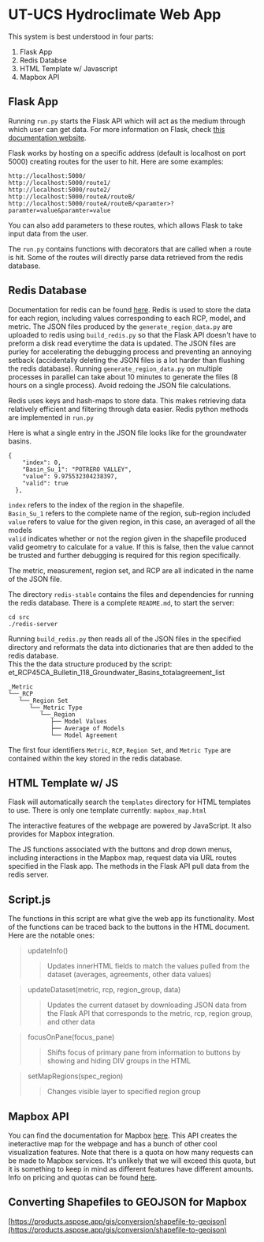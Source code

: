 # UT-UCS Hydroclimate Web App

This system is best understood in four parts:
1. Flask App
2. Redis Databse
3. HTML Template w/ Javascript
4. Mapbox API

## Flask App
Running `run.py` starts the Flask API which will act as the medium through which user can get data. For more information on Flask, check [this documentation website](https://programminghistorian.org/en/lessons/creating-apis-with-python-and-flask).

Flask works by hosting on a specific address (default is localhost on port 5000) creating routes for the user to hit. Here are some examples:
~~~
http://localhost:5000/
http://localhost:5000/route1/
http://localhost:5000/route2/
http://localhost:5000/routeA/routeB/
http://localhost:5000/routeA/routeB/<paramter>?paramter=value&paramter=value
~~~
You can also add parameters to these routes, which allows Flask to take input data from the user.

The `run.py` contains functions with decorators that are called when a route is hit. Some of the routes will directly parse data retrieved from the redis database.

## Redis Database
Documentation for redis can be found [here](https://redis.io/). Redis is used to store the data for each region, including values corresponding to each RCP, model, and metric. The JSON files produced by the `generate_region_data.py` are uploaded to redis using `build_redis.py` so that the Flask API doesn't have to preform a disk read everytime the data is updated. The JSON files are purley for accelerating the debugging process and preventing an annoying setback (accidentally deleting the JSON files is a lot harder than flushing the redis database). Running `generate_region_data.py` on multiple processes in parallel can take about 10 minutes to generate the files (8 hours on a single process). Avoid redoing the JSON file calculations.

Redis uses keys and hash-maps to store data. This makes retrieving data relatively efficient and filtering through data easier. Redis python methods are implemented in `run.py`

Here is what a single entry in the JSON file looks like for the groundwater basins.
~~~
{
    "index": 0,
    "Basin_Su_1": "POTRERO VALLEY",
    "value": 9.975532304238397,
    "valid": true
  },
~~~

`index` refers to the index of the region in the shapefile.  
`Basin_Su_1` refers to the complete name of the region, sub-region included  
`value` refers to value for the given region, in this case, an averaged of all the models  
`valid` indicates whether or not the region given in the shapefile produced valid geometry to calculate for a value. If this is false, then the value cannot be trusted and further debugging is required for this region specifically.  

The metric, measurement, region set, and RCP are all indicated in the name of the JSON file.  

The directory `redis-stable` contains the files and dependencies for running the redis database. There is a complete `README.md`, to start the server:
~~~
cd src
./redis-server
~~~

Running `build_redis.py` then reads all of the JSON files in the specified directory and reformats the data into dictionaries that are then added to the redis database.  
This the the data structure produced by the script:
et_RCP45CA_Bulletin_118_Groundwater_Basins_totalagreement_list
~~~
_Metric
└──_RCP
   └──_Region Set
      └──_Metric Type
		 └──_Region
			├── Model Values
			├── Average of Models
			└── Model Agreement
~~~

The first four identifiers `Metric`, `RCP`, `Region Set`, and `Metric Type` are contained within the key stored in the redis database.


## HTML Template w/ JS
Flask will automatically search the `templates` directory for HTML templates to use. There is only one template currently: `mapbox_map.html` 

The interactive features of the webpage are powered by JavaScript. It also provides for Mapbox integration.

The JS functions associated with the buttons and drop down menus, including interactions in the Mapbox map, request data via URL routes specified in the Flask app. The methods in the Flask API pull data from the redis server.

## Script.js
The functions in this script are what give the web app its functionality. Most of the functions can be traced back to the buttons in the HTML document. Here are the notable ones:

>updateInfo()
>> Updates innerHTML fields to match the values pulled from the dataset (averages, agreements, other data values)

>updateDataset(metric, rcp, region_group, data)
>> Updates the current dataset by downloading JSON data from the Flask API that corresponds to the metric, rcp, region group, and other data

>focusOnPane(focus_pane)
>> Shifts focus of primary pane from information to buttons by showing and hiding DIV groups in the HTML

>setMapRegions(spec_region)
>> Changes visible layer to specified region group

## Mapbox API
You can find the documentation for Mapbox [here](https://docs.mapbox.com/api/overview/). This API creates the ineteractive map for the webpage and has a bunch of other cool visualization features. Note that there is a quota on how many requests can be made to Mapbox services. It's unlikely that we will exceed this quota, but it is something to keep in mind as different features have different amounts. Info on pricing and quotas can be found [here](https://www.mapbox.com/pricing/).


## Converting Shapefiles to GEOJSON for Mapbox
[https://products.aspose.app/gis/conversion/shapefile-to-geojson](https://products.aspose.app/gis/conversion/shapefile-to-geojson)